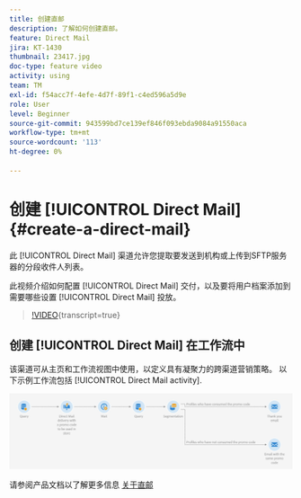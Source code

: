 ```yaml
---
title: 创建直邮
description: 了解如何创建直邮。
feature: Direct Mail
jira: KT-1430
thumbnail: 23417.jpg
doc-type: feature video
activity: using
team: TM
exl-id: f54acc7f-4efe-4d7f-89f1-c4ed596a5d9e
role: User
level: Beginner
source-git-commit: 943599bd7ce139ef846f093ebda9084a91550aca
workflow-type: tm+mt
source-wordcount: '113'
ht-degree: 0%

---
```


# 创建 [!UICONTROL Direct Mail] {#create-a-direct-mail}

此 [!UICONTROL Direct Mail] 渠道允许您提取要发送到机构或上传到SFTP服务器的分段收件人列表。

此视频介绍如何配置 [!UICONTROL Direct Mail] 交付，以及要将用户档案添加到需要哪些设置 [!UICONTROL Direct Mail] 投放。

>[!VIDEO](https://video.tv.adobe.com/v/23417?learn=on){transcript=true}

## 创建 [!UICONTROL Direct Mail] 在工作流中

该渠道可从主页和工作流视图中使用，以定义具有凝聚力的跨渠道营销策略。 以下示例工作流包括 [!UICONTROL Direct Mail activity].

![工作流图像](/help/assets/direct_mail_examplewf.png)

请参阅产品文档以了解更多信息 [关于直邮](https://experienceleague.adobe.com/docs/campaign-standard/using/communication-channels/direct-mail/about-direct-mail.html)
